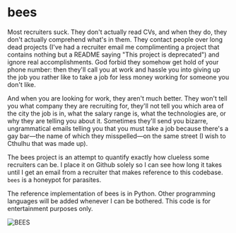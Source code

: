 # bees

Most recruiters suck. They don't actually read CVs, and when they do, they don't actually comprehend what's in them. They contact people over long dead projects (I've had a recruiter email me complimenting a project that contains nothing but a README saying "This project is deprecated") and ignore real accomplishments. God forbid they somehow get hold of your phone number: then they'll call you at work and hassle you into giving up the job you rather like to take a job for less money working for someone you don't like.

And when you are looking for work, they aren't much better. They won't tell you what company they are recruiting for, they'll not tell you which area of the city the job is in, what the salary range is, what the technologies are, or why they are telling you about it. Sometimes they'll send you bizarre, ungrammatical emails telling you that you must take a job because there's a gay bar—the name of which they misspelled—on the same street (I wish to Cthulhu that was made up).

The bees project is an attempt to quantify exactly how clueless some recruiters can be. I place it on Github solely so I can see how long it takes until I get an email from a recruiter that makes reference to this codebase. `bees` is a honeypot for parasites.

The reference implementation of bees is in Python. Other programming languages will be added whenever I can be bothered. This code is for entertainment purposes only.

![BEES](https://i.imgur.com/R1raY.gif)
